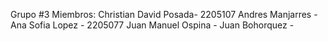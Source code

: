 Grupo #3
Miembros: 
Christian David Posada- 2205107
Andres Manjarres -
Ana Sofia Lopez - 2205077
Juan Manuel Ospina -
Juan Bohorquez -
